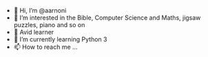 - 👋 Hi, I’m @aarnoni
- 👀 I’m interested in the Bible, Computer Science and Maths, jigsaw puzzles, piano and so on
- 🧐 Avid learner
- 🌱 I’m currently learning Python 3
- 📫 How to reach me ...

<!---
aarnoni/aarnoni is a ✨ special ✨ repository because its `README.md` (this file) appears on your GitHub profile.
You can click the Preview link to take a look at your changes.
--->
